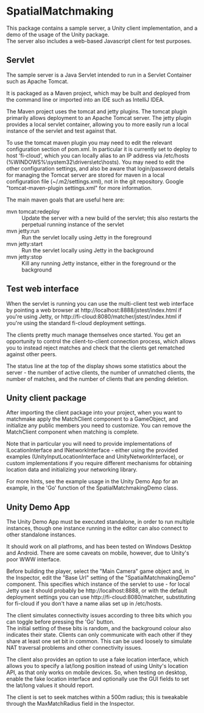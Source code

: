 SpatialMatchmaking
==================

This package contains a sample server, a Unity client implementation, and a demo of the usage of the Unity package.  
The server also includes a web-based Javascript client for test purposes.

Servlet
-------

The sample server is a Java Servlet intended to run in a Servlet Container such as Apache Tomcat.

It is packaged as a Maven project, which may be built and deployed from the command line or imported into an 
IDE such as IntelliJ IDEA.

The Maven project uses the tomcat and jetty plugins.  The tomcat plugin primarily allows deployment to an Apache 
Tomcat server.  The jetty plugin provides a local servlet container, allowing you to more easily run a local 
instance of the servlet and test against that.

To use the tomcat maven plugin you may need to edit the relevant configuration section of pom.xml.  In particular 
it is currently set to deploy to host 'fi-cloud', which you can locally alias to an IP address via /etc/hosts 
(%WINDOWS%\system32\drivers\etc\hosts).  You may need to edit the other configuration settings, and also be aware 
that login/password details for managing the Tomcat server are stored for maven in a local configuration file 
(~/.m2/settings.xml), not in the git repository.  Google "tomcat-maven-plugin settings.xml" for more information.

The main maven goals that are useful here are:

<dl>
<dt>mvn tomcat:redeploy</dt>
<dd>Update the server with a new build of the servlet; this also restarts the perpetual running instance of the servlet</dd>
<dt>mvn jetty:run</dt>
<dd>Run the servlet locally using Jetty in the foreground</dd>
<dt>mvn jetty:start</dt>
<dd>Run the servlet locally using Jetty in the background</dd>
<dt>mvn jetty:stop</dt>
<dd>Kill any running Jetty instance, either in the foreground or the background</dd>
</dl>

Test web interface
------------------

When the servlet is running you can use the multi-client test web interface by pointing a web browser at 
http://localhost:8888/jstest/index.html if you're using Jetty, or http://fi-cloud:8080/matcher/jstest/index.html 
if you're using the standard fi-cloud deployment settings.

The clients pretty much manage themselves once started.  You get an opportunity to control the client-to-client 
connection process, which allows you to instead reject matches and check that the clients get rematched against
other peers.

The status line at the top of the display shows some statistics about the server - the number of active clients, 
the number of unmatched clients, the number of matches, and the number of clients that are pending deletion.

Unity client package
--------------------

After importing the client package into your project, when you want to matchmake apply the MatchClient component to
a GameObject, and initialize any public members you need to customize.  You can remove the MatchClient component when 
matching is complete.

Note that in particular you will need to provide implementations of ILocationInterface and INetworkInterface - either
using the provided examples (UnityInputLocationInterface and UnityNetworkInterface), or custom implementations if you 
require different mechanisms for obtaining location data and initializing your networking library.

For more hints, see the example usage in the Unity Demo App for an example, in the 'Go' function of the 
SpatialMatchmakingDemo class.

Unity Demo App
--------------

The Unity Demo App must be executed standalone, in order to run multiple instances, though one instance running 
in the editor can also connect to other standalone instances.

It should work on all platfroms, and has been tested on Windows Desktop and Android.  There are some caveats on mobile,
however, due to Unity's poor WWW interface.

Before building the player, select the "Main Camera" game object and, in the Inspector, edit the "Base Url" setting of
the "SpatialMatchmakingDemo" component.  This specifies which instance of the servlet to use - for local Jetty use it 
should probably be http://localhost:8888, or with the default deployment settings you can use http://fi-cloud:8080/matcher, 
substituting for fi-cloud if you don't have a name alias set up in /etc/hosts.

The client simulates connectivity issues according to three bits which you can toggle before pressing the 'Go' button.  
The initial setting of these bits is random, and the background colour also indicates their state.  Clients can only 
communicate with each other if they share at least one set bit in common.  This can be used loosely to simulate NAT 
traversal problems and other connectivity issues.

The client also provides an option to use a fake location interface, which allows you to specify a lat/long position
instead of using Unity's location API, as that only works on mobile devices.  So, when testing on desktop, enable the 
fake location interface and optionally use the GUI fields to set the lat/long values it should report.

The client is set to seek matches within a 500m radius; this is tweakable through the MaxMatchRadius field in the 
Inspector.

